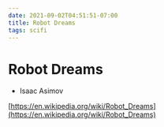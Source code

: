 ```yaml
---
date: 2021-09-02T04:51:51-07:00
title: Robot Dreams
tags: scifi
---
```


# Robot Dreams

* Isaac Asimov

[https://en.wikipedia.org/wiki/Robot_Dreams](https://en.wikipedia.org/wiki/Robot_Dreams)